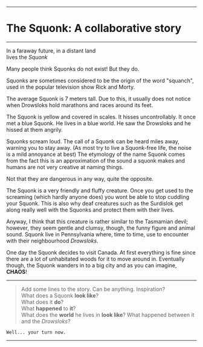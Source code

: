------------------------------------
# The Squonk: A collaborative story
------------------------------------

In a faraway future, in a distant land  
lives the *Squonk*

Many people think Squonks do not exist!
But they do.

Squonks are sometimes considered to be the origin of the word "squanch",
used in the popular television show Rick and Morty.

The average Squonk is 7 meters tall. Due to this, it usually does not
notice when Drowsloks hold marathons and races around its feet.

The Squonk is yellow and covered in scales. It hisses uncontrollably. 
It once met a blue Squonk. He lives in a blue world. He saw the Drowsloks and he hissed at them angrily.

Squonks scream loud. The call of a Squonk can be heard miles away, warning you to stay away. (As most try to live a Squonk-free life, the noise is a mild annoyance at best)
The etymology of the name Squonk comes from the fact this is an approximation of the sound a squonk makes and humans are not very creative at naming things.

Not that they are dangerous in any way, quite the opposite.

The Squonk is a very friendly and fluffy creature. 
Once you get used to the screaming (which hardly anyone does) you wont be able to stop cuddling your Squonk.
This is also why deaf creatures such as the Surdislok get along really well with the Squonks and protect them with their lives. 

Anyway, I think that this creature is rather similar to the Tasmamian devil; however, they seem gentle and clumsy, though, the funny figure and animal sound.
Squonk live in Pennsylvania where, time to time, use to encounter with their neighbourhood _Drowsloks_.

One day the Squonk decides to visit Canada. At first everything is fine
since there are a lot of unhabitated woods for it to move around in.
Eventually though, the Squonk wanders in to a big city and as you can 
imagine, **CHAOS**!

---------------------------------------------------------------
>  Add some lines to the story. Can be anything. Inspiration?  
>  What does a Squonk **look like**?  
>  What does it **do**?  
>  What **happened** to **it**?  
>  What does the **world** he lives in **look like**?
>  What happened between it and the *Drowsloks*?

`Well... your turn now.`

---------------------------------------------------------------
